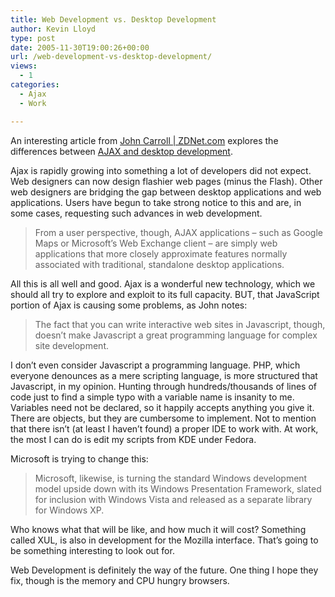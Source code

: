 ```yaml
---
title: Web Development vs. Desktop Development
author: Kevin Lloyd
type: post
date: 2005-11-30T19:00:26+00:00
url: /web-development-vs-desktop-development/
views:
  - 1
categories:
  - Ajax
  - Work

---
```

An interesting article from [John Carroll | ZDNet.com][1] explores the differences between [AJAX and desktop development][1].

Ajax is rapidly growing into something a lot of developers did not expect. Web designers can now design flashier web pages (minus the Flash). Other web designers are bridging the gap between desktop applications and web applications. Users have begun to take strong notice to this and are, in some cases, requesting such advances in web development.

> From a user perspective, though, AJAX applications &#8211; such as Google Maps or Microsoft&#8217;s Web Exchange client &#8211; are simply web applications that more closely approximate features normally associated with traditional, standalone desktop applications.

All this is all well and good. Ajax is a wonderful new technology, which we should all try to explore and exploit to its full capacity. BUT, that JavaScript portion of Ajax is causing some problems, as John notes:

> The fact that you can write interactive web sites in Javascript, though, doesn&#8217;t make Javascript a great programming language for complex site development.

I don&#8217;t even consider Javascript a programming language. PHP, which everyone denounces as a mere scripting language, is more structured that Javascript, in my opinion. Hunting through hundreds/thousands of lines of code just to find a simple typo with a variable name is insanity to me. Variables need not be declared, so it happily accepts anything you give it. There are objects, but they are cumbersome to implement. Not to mention that there isn&#8217;t (at least I haven&#8217;t found) a proper IDE to work with. At work, the most I can do is edit my scripts from KDE under Fedora.

Microsoft is trying to change this:

> Microsoft, likewise, is turning the standard Windows development model upside down with its Windows Presentation Framework, slated for inclusion with Windows Vista and released as a separate library for Windows XP.

Who knows what that will be like, and how much it will cost? Something called XUL, is also in development for the Mozilla interface. That&#8217;s going to be something interesting to look out for.

Web Development is definitely the way of the future. One thing I hope they fix, though is the memory and CPU hungry browsers.

 [1]: http://blogs.zdnet.com/carroll/index.php?p=1519